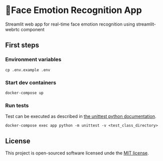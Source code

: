 ﻿# 🔭Face Emotion Recognition App

Streamlit web app for real-time face emotion recognition using streamlit-webrtc component

## First steps

### Environment variables

    cp .env.example .env

### Start dev containers

    docker-compose up

### Run tests
    
Test can be executed as described in [the unittest python documentation](https://docs.python.org/3/library/unittest.html#command-line-interface).
    
    docker-compose exec app python -m unittest -v <test_class_directory>

## License  
  
This project is open-sourced software licensed unde the [MIT license](https://opensource.org/licenses/MIT).
